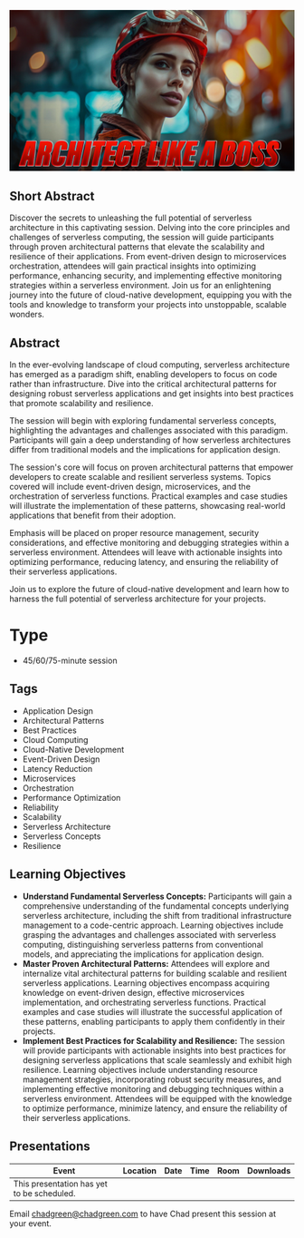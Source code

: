![Crack the Code to Sclability: Mastering Servrless Architectures for Unstoppable Apps!](Thumbnail.jpg)

## Short Abstract
Discover the secrets to unleashing the full potential of serverless architecture in this captivating session. Delving into the core principles and challenges of serverless computing, the session will guide participants through proven architectural patterns that elevate the scalability and resilience of their applications. From event-driven design to microservices orchestration, attendees will gain practical insights into optimizing performance, enhancing security, and implementing effective monitoring strategies within a serverless environment. Join us for an enlightening journey into the future of cloud-native development, equipping you with the tools and knowledge to transform your projects into unstoppable, scalable wonders.

## Abstract
In the ever-evolving landscape of cloud computing, serverless architecture has emerged as a paradigm shift, enabling developers to focus on code rather than infrastructure. Dive into the critical architectural patterns for designing robust serverless applications and get insights into best practices that promote scalability and resilience.

The session will begin with exploring fundamental serverless concepts, highlighting the advantages and challenges associated with this paradigm. Participants will gain a deep understanding of how serverless architectures differ from traditional models and the implications for application design.

The session's core will focus on proven architectural patterns that empower developers to create scalable and resilient serverless systems. Topics covered will include event-driven design, microservices, and the orchestration of serverless functions. Practical examples and case studies will illustrate the implementation of these patterns, showcasing real-world applications that benefit from their adoption.

Emphasis will be placed on proper resource management, security considerations, and effective monitoring and debugging strategies within a serverless environment. Attendees will leave with actionable insights into optimizing performance, reducing latency, and ensuring the reliability of their serverless applications.

Join us to explore the future of cloud-native development and learn how to harness the full potential of serverless architecture for your projects.

# Type
- 45/60/75-minute session

## Tags
- Application Design
- Architectural Patterns
- Best Practices
- Cloud Computing
- Cloud-Native Development
- Event-Driven Design
- Latency Reduction
- Microservices
- Orchestration
- Performance Optimization
- Reliability
- Scalability
- Serverless Architecture
- Serverless Concepts
- Resilience

## Learning Objectives
- **Understand Fundamental Serverless Concepts:** Participants will gain a comprehensive understanding of the fundamental concepts underlying serverless architecture, including the shift from traditional infrastructure management to a code-centric approach. Learning objectives include grasping the advantages and challenges associated with serverless computing, distinguishing serverless patterns from conventional models, and appreciating the implications for application design.
-	**Master Proven Architectural Patterns:** Attendees will explore and internalize vital architectural patterns for building scalable and resilient serverless applications. Learning objectives encompass acquiring knowledge on event-driven design, effective microservices implementation, and orchestrating serverless functions. Practical examples and case studies will illustrate the successful application of these patterns, enabling participants to apply them confidently in their projects.
-	**Implement Best Practices for Scalability and Resilience:** The session will provide participants with actionable insights into best practices for designing serverless applications that scale seamlessly and exhibit high resilience. Learning objectives include understanding resource management strategies, incorporating robust security measures, and implementing effective monitoring and debugging techniques within a serverless environment. Attendees will be equipped with the knowledge to optimize performance, minimize latency, and ensure the reliability of their serverless applications.

## Presentations

| Event | Location | Date | Time | Room | Downloads |
|-------|:--------:|-----:|-----:|-----:|----------:|
| This presentation has yet to be scheduled. | | | | | |

Email [chadgreen@chadgreen.com](mailto:chadgreen@chadgreen.com?subject=Presentation%20Request:%20Presentation%20Title) to have Chad present this session at your event.
